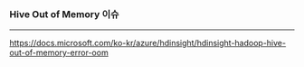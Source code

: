 ### Hive Out of Memory 이슈

<hr>


https://docs.microsoft.com/ko-kr/azure/hdinsight/hdinsight-hadoop-hive-out-of-memory-error-oom